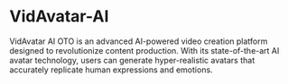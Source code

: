 # VidAvatar-AI
VidAvatar AI OTO is an advanced AI-powered video creation platform designed to revolutionize content production. With its state-of-the-art AI avatar technology, users can generate hyper-realistic avatars that accurately replicate human expressions and emotions.
